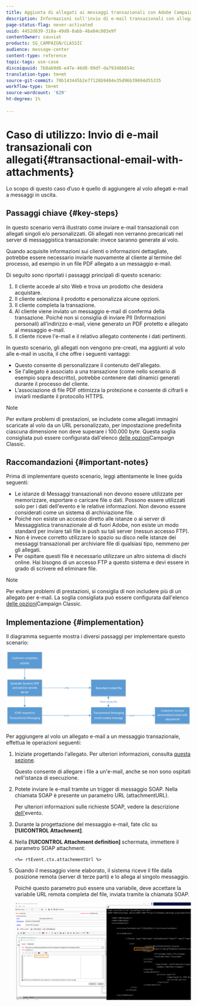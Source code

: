```yaml
---
title: Aggiunta di allegati ai messaggi transazionali con Adobe Campaign Classic
description: Informazioni sull'invio di e-mail transazionali con allegati singoli e/o personalizzati tramite Adobe Campaign Classic
page-status-flag: never-activated
uuid: 4452d839-318a-49d8-8abb-4ba04c803e9f
contentOwner: sauviat
products: SG_CAMPAIGN/CLASSIC
audience: message-center
content-type: reference
topic-tags: use-case
discoiquuid: 7b8ab9d6-e47e-46d8-99df-da793486654c
translation-type: tm+mt
source-git-commit: 70b143445b2e77128b9404e35d96b39694d55335
workflow-type: tm+mt
source-wordcount: '629'
ht-degree: 1%

---
```



# Caso di utilizzo: Invio di e-mail transazionali con allegati{#transactional-email-with-attachments}

Lo scopo di questo caso d’uso è quello di aggiungere al volo allegati e-mail a messaggi in uscita.

## Passaggi chiave {#key-steps}

In questo scenario verrà illustrato come inviare e-mail transazionali con allegati singoli e/o personalizzati. Gli allegati non verranno precaricati nel server di messaggistica transazionale: invece saranno generate al volo.

Quando acquisite informazioni sui clienti o informazioni dettagliate, potrebbe essere necessario inviarle nuovamente al cliente al termine del processo, ad esempio in un file PDF allegato a un messaggio e-mail.

Di seguito sono riportati i passaggi principali di questo scenario:

1. Il cliente accede al sito Web e trova un prodotto che desidera acquistare.
1. Il cliente seleziona il prodotto e personalizza alcune opzioni.
1. Il cliente completa la transazione.
1. Al cliente viene inviato un messaggio e-mail di conferma della transazione. Poiché non si consiglia di inviare PII (Informazioni personali) all’indirizzo e-mail, viene generato un PDF protetto e allegato al messaggio e-mail.
1. Il cliente riceve l&#39;e-mail e il relativo allegato contenente i dati pertinenti.

In questo scenario, gli allegati non vengono pre-creati, ma aggiunti al volo alle e-mail in uscita, il che offre i seguenti vantaggi:

* Questo consente di personalizzare il contenuto dell&#39;allegato.
* Se l&#39;allegato è associato a una transazione (come nello scenario di esempio sopra descritto), potrebbe contenere dati dinamici generati durante il processo del cliente.
* L’associazione di file PDF ottimizza la protezione e consente di cifrarli e inviarli mediante il protocollo HTTPS.

>[!NOTE]
>
>Per evitare problemi di prestazioni, se includete come allegati immagini scaricate al volo da un URL personalizzato, per impostazione predefinita ciascuna dimensione non deve superare i 100.000 byte. Questa soglia consigliata può essere configurata dall&#39;elenco [delle opzioni](../../installation/using/configuring-campaign-options.md#delivery)Campaign Classic.

## Raccomandazioni {#important-notes}

Prima di implementare questo scenario, leggi attentamente le linee guida seguenti:

* Le istanze di Messaggi transazionali non devono essere utilizzate per memorizzare, esportare o caricare file o dati. Possono essere utilizzati solo per i dati dell&#39;evento e le relative informazioni. Non devono essere considerati come un sistema di archiviazione file.
* Poiché non esiste un accesso diretto alle istanze o ai server di Messaggistica transnazionale al di fuori  Adobe, non esiste un modo standard per inviare tali file in push su tali server (nessun accesso FTP).
* Non è invece corretto utilizzare lo spazio su disco nelle istanze dei messaggi transazionali per archiviare file di qualsiasi tipo, nemmeno per gli allegati.
* Per ospitare questi file è necessario utilizzare un altro sistema di dischi online. Hai bisogno di un accesso FTP a questo sistema e devi essere in grado di scrivere ed eliminare file.

>[!NOTE]
>
>Per evitare problemi di prestazioni, si consiglia di non includere più di un allegato per e-mail. La soglia consigliata può essere configurata dall&#39;elenco [delle opzioni](../../installation/using/configuring-campaign-options.md#delivery)Campaign Classic.

## Implementazione {#implementation}

Il diagramma seguente mostra i diversi passaggi per implementare questo scenario:

![](assets/message-center-uc1.png)

Per aggiungere al volo un allegato e-mail a un messaggio transazionale, effettua le operazioni seguenti:

1. Iniziate progettando l&#39;allegato. Per ulteriori informazioni, consulta [questa sezione](../../delivery/using/attaching-files.md#attach-a-personalized-file).

   Questo consente di allegare i file a un&#39;e-mail, anche se non sono ospitati nell&#39;istanza di esecuzione.

1. Potete inviare le e-mail tramite un trigger di messaggio SOAP. Nella chiamata SOAP è presente un parametro URL (attachmentURL).

   Per ulteriori informazioni sulle richieste SOAP, vedere la descrizione [dell&#39;](../../message-center/using/event-description.md)evento.

1. Durante la progettazione del messaggio e-mail, fate clic su **[!UICONTROL Attachment]**.

1. Nella **[!UICONTROL Attachment definition]** schermata, immettere il parametro SOAP attachment:

   ```
   <%= rtEvent.ctx.attachementUrl %>
   ```

1. Quando il messaggio viene elaborato, il sistema riceve il file dalla posizione remota (server di terze parti) e lo allega al singolo messaggio.

   Poiché questo parametro può essere una variabile, deve accettare la variabile URL remota completa del file, inviata tramite la chiamata SOAP.

   ![](assets/message-center-uc2.png)
